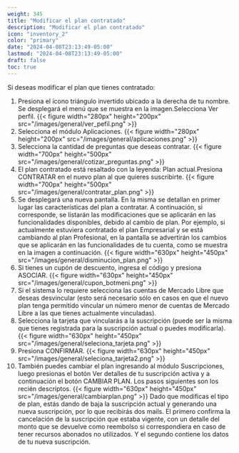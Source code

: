 ```yaml
---
weight: 345
title: "Modificar el plan contratado"
description: "Modificar el plan contratado"
icon: "inventory_2"
color: "primary"
date: "2024-04-08T23:13:49-05:00"
lastmod: "2024-04-08T23:13:49-05:00"
draft: false
toc: true
---
```

Si deseas modificar el plan que tienes contratado:

1. Presiona el ícono triángulo invertido ubicado a la derecha de tu nombre. Se desplegará el menú que se muestra en la imagen.Selecciona Ver perfil.
{{< figure width="280px" height="200px" src="/images/general/ver_pefil.png" >}}
2. Selecciona el módulo Aplicaciones. 
{{< figure width="280px" height="200px" src="/images/general/aplicaciones.png" >}}
3. Selecciona la cantidad de preguntas que deseas contratar. 
{{< figure width="700px" height="500px" src="/images/general/cotizar_preguntas.png" >}}
4. El plan contratado está resaltado con la leyenda: Plan actual.Presiona CONTRATAR en el nuevo plan al que quieres suscribirte.
{{< figure width="700px" height="500px" src="/images/general/contratar_plan.png" >}}
5. Se desplegará una nueva pantalla. En la misma se detallan en primer lugar las características del plan a contratar. A continuación, si corresponde, se listarán las modificaciones que se aplicarán en las funcionalidades disponibles, debido al cambio de plan. Por ejemplo, si actualmente estuviera contratado el plan Empresarial y se está cambiando al plan Profesional, en la pantalla se advertirán los cambios que se aplicarán en las funcionalidades de tu cuenta, como se muestra en la imagen a continuación.
{{< figure width="630px" height="450px" src="/images/general/disminucion_plan.png" >}}
6. Si tienes un cupón de descuento, ingresa el código y presiona ASOCIAR.
{{< figure width="630px" height="450px" src="/images/general/cupon_botmeni.png" >}}
7. Si el sistema lo requiere selecciona las cuentas de Mercado Libre que deseas desvincular (esto será necesario sólo en casos en que el nuevo plan tenga permitido vincular un número menor de cuentas de Mercado Libre a las que tienes actualmente vinculadas).
7. Selecciona la tarjeta que vincularás a la suscripción (puede ser la misma que tienes registrada para la suscripción actual o puedes modificarla).
{{< figure width="630px" height="450px" src="/images/general/seleciona_tarjeta.png" >}}
8. Presiona CONFIRMAR.
{{< figure width="630px" height="450px" src="/images/general/seleciona_tarjeta2.png" >}}
9. También puedes cambiar el plan ingresando al módulo Suscripciones, luego presionas el botón Ver detalles de tu suscripción activa y a continuación el botón CAMBIAR PLAN. Los pasos siguientes son los recién descriptos.
{{< figure width="630px" height="450px" src="/images/general/cambiarplan.png" >}}
Dado que modificas el tipo de plan, estás dando de baja la suscripción actual y generando una nueva suscripción, por lo que recibirás dos mails. El primero confirma la cancelación de la suscripción que estaba vigente, con un detalle del monto que se devuelve como reembolso si correspondiera en caso de tener recursos abonados no utilizados. Y el segundo contiene los datos de tu nueva suscripción.
